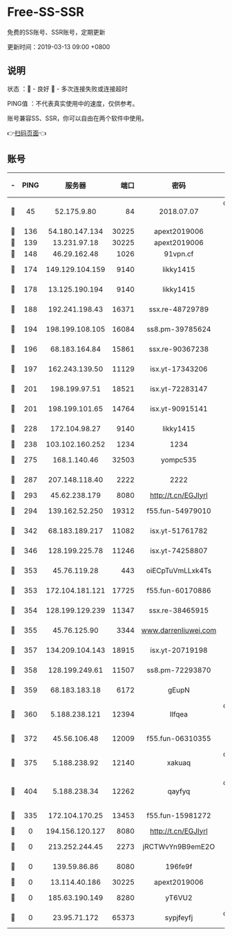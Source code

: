 # Free-SS-SSR

免费的SS账号、SSR账号，定期更新

更新时间：2019-03-13 09:00 +0800

## 说明

状态     ：🙂 - 良好 🙁 - 多次连接失败或连接超时

PING值   ：不代表真实使用中的速度，仅供参考。

账号兼容SS、SSR，你可以自由在两个软件中使用。

👉[扫码页面](https://liesauer.github.io/Free-SS-SSR/)👈

## 账号

|-|PING|服务器|端口|密码|加密方式|区域|
|:----:|:----:|:-----:|-----:|:----:|:----:|:----:|
|🙂|45|52.175.9.80|84|2018.07.07|chacha20-ietf-poly1305|HK|
|🙂|136|54.180.147.134|30225|apext2019006|chacha20|KR|
|🙂|139|13.231.97.18|30225|apext2019006|chacha20|JP|
|🙂|148|46.29.162.48|1026|91vpn.cf|rc4-md5|RU|
|🙂|174|149.129.104.159|9140|likky1415|aes-256-cfb|HK|
|🙂|178|13.125.190.194|9140|likky1415|aes-256-cfb|KR|
|🙂|188|192.241.198.43|16371|ssx.re-48729789|aes-256-cfb|US|
|🙂|194|198.199.108.105|16084|ss8.pm-39785624|aes-256-cfb|US|
|🙂|196|68.183.164.84|15861|ssx.re-90367238|aes-256-cfb|US|
|🙂|197|162.243.139.50|11129|isx.yt-17343206|aes-256-cfb|US|
|🙂|201|198.199.97.51|18521|isx.yt-72283147|aes-256-cfb|US|
|🙂|201|198.199.101.65|14764|isx.yt-90915141|aes-256-cfb|US|
|🙂|228|172.104.98.27|9140|likky1415|aes-256-cfb|JP|
|🙂|238|103.102.160.252|1234|1234|rc4-md5|JP|
|🙂|275|168.1.140.46|32503|yompc535|aes-256-cfb|AU|
|🙂|287|207.148.118.40|2222|2222|aes-256-cfb|SG|
|🙂|293|45.62.238.179|8080|http://t.cn/EGJIyrl|rc4-md5|CA|
|🙂|294|139.162.52.250|19312|f55.fun-54979010|aes-256-cfb|SG|
|🙂|342|68.183.189.217|11082|isx.yt-51761782|aes-256-cfb|SG|
|🙂|346|128.199.225.78|11246|isx.yt-74258807|aes-256-cfb|SG|
|🙂|353|45.76.119.28|443|oiECpTuVmLLxk4Ts|aes-256-cfb|AU|
|🙂|353|172.104.181.121|17725|f55.fun-60170886|aes-256-cfb|SG|
|🙂|354|128.199.129.239|11347|ssx.re-38465915|aes-256-cfb|SG|
|🙂|355|45.76.125.90|3344|www.darrenliuwei.com|aes-256-cfb|AU|
|🙂|357|134.209.104.143|18915|isx.yt-20719198|aes-256-cfb|SG|
|🙂|358|128.199.249.61|11507|ss8.pm-72293870|aes-256-cfb|SG|
|🙂|359|68.183.183.18|6172|gEupN|aes-256-cfb|SG|
|🙂|360|5.188.238.121|12394|llfqea|chacha20-ietf-poly1305|BR|
|🙂|372|45.56.106.48|12009|f55.fun-06310355|aes-256-cfb|US|
|🙂|375|5.188.238.92|12140|xakuaq|chacha20-ietf-poly1305|BR|
|🙂|404|5.188.238.34|12262|qayfyq|chacha20-ietf-poly1305|BR|
|🙂|335|172.104.170.25|13453|f55.fun-15981272|aes-256-cfb|SG|
|🙁|0|194.156.120.127|8080|http://t.cn/EGJIyrl|rc4-md5|RU|
|🙁|0|213.252.244.45|2273|jRCTWvYn9B9emE2O|aes-256-cfb|LT|
|🙁|0|139.59.86.86|8080|196fe9f|aes-256-cfb|IN|
|🙁|0|13.114.40.186|30225|apext2019006|chacha20|JP|
|🙁|0|185.63.190.149|8280|yT6VU2|aes-256-cfb|RU|
|🙁|0|23.95.71.172|65373|sypjfeyfj|chacha20-ietf|US|
